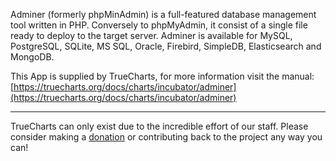 Adminer (formerly phpMinAdmin) is a full-featured database management tool written in PHP. Conversely to phpMyAdmin, it consist of a single file ready to deploy to the target server. Adminer is available for MySQL, PostgreSQL, SQLite, MS SQL, Oracle, Firebird, SimpleDB, Elasticsearch and MongoDB.

This App is supplied by TrueCharts, for more information visit the manual: [https://truecharts.org/docs/charts/incubator/adminer](https://truecharts.org/docs/charts/incubator/adminer)

---

TrueCharts can only exist due to the incredible effort of our staff.
Please consider making a [donation](https://truecharts.org/docs/about/sponsor) or contributing back to the project any way you can!
